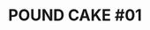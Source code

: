 ---
layout: ../../layouts/BlogPostLayout.astro
title: "POUND CAKE #01"
place: seidomart
placelink: https://www.instagram.com/seido_mart/
partylink: https://www.instagram.com/p/CrPMdt_O2v-/
time: 2024/11/23 SAT 23:00 START!! 🕺
dj: music 40 / kin
flayer: "/flayer/01.gif"
---